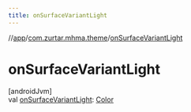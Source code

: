 ```yaml
---
title: onSurfaceVariantLight
---
```

//[app](../../index.html)/[com.zurtar.mhma.theme](index.html)/[onSurfaceVariantLight](on-surface-variant-light.html)



# onSurfaceVariantLight



[androidJvm]\
val [onSurfaceVariantLight](on-surface-variant-light.html): [Color](https://developer.android.com/reference/kotlin/androidx/compose/ui/graphics/Color.html)



